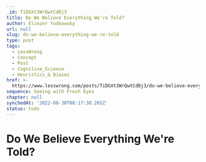 ```yaml
---
_id: TiDGXt3WrQwtCdDj3
title: Do We Believe Everything We're Told?
author: Eliezer Yudkowsky
url: null
slug: do-we-believe-everything-we-re-told
type: post
tags:
  - LessWrong
  - Concept
  - Post
  - Cognitive_Science
  - Heuristics_& Biases
href: >-
  https://www.lesswrong.com/posts/TiDGXt3WrQwtCdDj3/do-we-believe-everything-we-re-told
sequence: Seeing with Fresh Eyes
chapter: null
synchedAt: '2022-08-30T08:17:38.265Z'
status: todo
---
```


# Do We Believe Everything We're Told?
